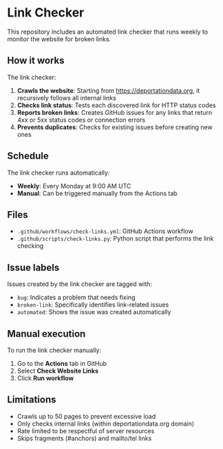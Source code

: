 # Link Checker

This repository includes an automated link checker that runs weekly to monitor the website for broken links.

## How it works

The link checker:

1. **Crawls the website**: Starting from https://deportationdata.org, it recursively follows all internal links
2. **Checks link status**: Tests each discovered link for HTTP status codes
3. **Reports broken links**: Creates GitHub issues for any links that return 4xx or 5xx status codes or connection errors
4. **Prevents duplicates**: Checks for existing issues before creating new ones

## Schedule

The link checker runs automatically:
- **Weekly**: Every Monday at 9:00 AM UTC
- **Manual**: Can be triggered manually from the Actions tab

## Files

- `.github/workflows/check-links.yml`: GitHub Actions workflow
- `.github/scripts/check-links.py`: Python script that performs the link checking

## Issue labels

Issues created by the link checker are tagged with:
- `bug`: Indicates a problem that needs fixing
- `broken-link`: Specifically identifies link-related issues  
- `automated`: Shows the issue was created automatically

## Manual execution

To run the link checker manually:

1. Go to the **Actions** tab in GitHub
2. Select **Check Website Links** 
3. Click **Run workflow**

## Limitations

- Crawls up to 50 pages to prevent excessive load
- Only checks internal links (within deportationdata.org domain)
- Rate limited to be respectful of server resources
- Skips fragments (#anchors) and mailto/tel links